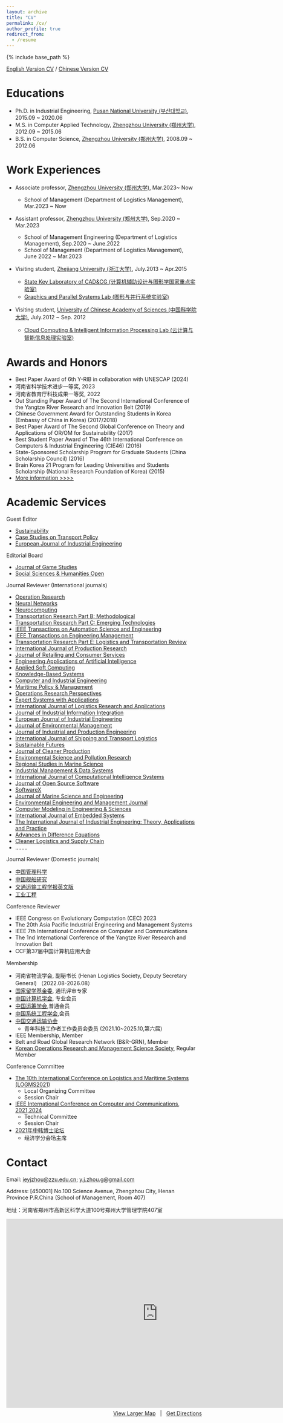 ```yaml
---
layout: archive
title: "CV"
permalink: /cv/
author_profile: true
redirect_from:
  - /resume
---
```


{% include base_path %}

[English Version CV]() / [Chinese Version CV]()

Educations
======

* Ph.D. in Industrial Engineering, 	[Pusan National University (부산대학교)](http://www.pusan.ac.kr/), 2015.09 ~ 2020.06
* M.S. in Computer Applied Technology, [Zhengzhou University (郑州大学)](http://www.zzu.edu.cn/), 2012.09 ~ 2015.06
* B.S. in Computer Science, [Zhengzhou University (郑州大学)](http://www.zzu.edu.cn/), 2008.09 ~ 2012.06


Work Experiences
======
 
* Associate professor, [Zhengzhou University (郑州大学)](http://www.zzu.edu.cn/), Mar.2023~  Now
   * School of Management (Department of Logistics Management), Mar.2023 ~ Now

* Assistant professor, [Zhengzhou University (郑州大学)](http://www.zzu.edu.cn/), Sep.2020 ~  Mar.2023
   * School of Management Engineering (Department of Logistics Management), Sep.2020 ~ June.2022
   * School of Management (Department of Logistics Management), June 2022 ~ Mar.2023

* Visiting student, [Zhejiang University (浙江大学)](http://www.zju.edu.cn/), July.2013 ~ Apr.2015  
    * [State Key Laboratory of CAD&CG (计算机辅助设计与图形学国家重点实验室)](http://www.cad.zju.edu.cn/)
    * [Graphics and Parallel Systems Lab (图形与并行系统实验室)](http://www.gaps-zju.org/)  

* Visiting student, [University of Chinese Academy of Sciences (中国科学院大学)](https://www.ucas.ac.cn/), July.2012 ~ Sep. 2012   
    * [Cloud Computing & Intelligent Information Processing Lab (云计算与智能信息处理实验室)](http://feds.ac.cn/)


Awards and Honors
======
 
   * Best Paper Award of 6th Y-RIB in collaboration with UNESCAP (2024)
   * 河南省科学技术进步一等奖, 2023
   * 河南省教育厅科技成果一等奖, 2022  
   * Out Standing Paper Award of The Second International Conference of the Yangtze River Research and Innovation Belt (2019)  
   * Chinese Government Award for Outstanding Students in Korea (Embassy of China in Korea) (2017/2018)
   * Best Paper Award of The Second Global Conference on Theory and Applications of OR/OM for Sustainability (2017)
   * Best Student Paper Award of The 46th International Conference on Computers & Industrial Engineering (CIE46) (2016)
   * State-Sponsored Scholarship Program for Graduate Students (China Scholarship Council) (2016)
   * Brain Korea 21 Program for Leading Universities and Students Scholarship (National Research Foundation of Korea) (2015)
   * [More information >>>>](https://ieyjzhou.github.io/YanjieZhou/AwardsandHonors.html)
   

Academic Services
======

Guest Editor
 * [Sustainability](https://www.mdpi.com/journal/sustainability)
 * [Case Studies on Transport Policy](https://www.sciencedirect.com/journal/case-studies-on-transport-policy)
 * [European Journal of Industrial Engineering](https://www.inderscience.com/jhome.php?jcode=ejie)

Editorial Board
 * [Journal of Game Studies](https://systems.enpress-publisher.com/index.php/JGS)
 * [Social Sciences & Humanities Open](https://www.sciencedirect.com/journal/social-sciences-and-humanities-open)
 
  Journal Reviewer (International journals)
   * [Operation Research](https://link.springer.com/journal/12351)
   * [Neural Networks](https://www.sciencedirect.com/journal/neural-networks)
   * [Neurocomputing](https://www.sciencedirect.com/journal/neurocomputing)
   * [Transportation Research Part B: Methodological](https://www.sciencedirect.com/journal/transportation-research-part-b-methodological)
   * [Transportation Research Part C: Emerging Technologies](https://www.sciencedirect.com/journal/transportation-research-part-c-emerging-technologies)
   * [IEEE Transactions on Automation Science and Engineering](https://ieeexplore.ieee.org/xpl/RecentIssue.jsp?punumber=8856)
   * [IEEE Transactions on Engineering Management](https://ieeexplore.ieee.org/xpl/RecentIssue.jsp?punumber=17)
   * [Transportation Research Part E: Logistics and Transportation Review](https://www.sciencedirect.com/journal/transportation-research-part-e-logistics-and-transportation-review)
   * [International Journal of Production Research](https://www.tandfonline.com/journals/tprs20)
   * [Journal of Retailing and Consumer Services](https://www.sciencedirect.com/journal/journal-of-retailing-and-consumer-services)
   * [Engineering Applications of Artificial Intelligence](https://www.sciencedirect.com/journal/engineering-applications-of-artificial-intelligence)
   * [Applied Soft Computing](https://www.journals.elsevier.com/applied-soft-computing)
   * [Knowledge-Based Systems](https://www.sciencedirect.com/journal/knowledge-based-systems) 
   * [Computer and Industrial Engineering](https://www.journals.elsevier.com/computers-and-industrial-engineering) 
   * [Maritime Policy & Management](https://www.tandfonline.com/toc/tmpm20/current)
   * [Operations Research Perspectives](https://www.sciencedirect.com/journal/operations-research-perspectives)
   * [Expert Systems with Applications](https://www.sciencedirect.com/journal/expert-systems-with-applications)
   * [International Journal of Logistics Research and Applications](https://www.tandfonline.com/toc/cjol20/current)
   * [Journal of Industrial Information Integration](https://www.sciencedirect.com/journal/journal-of-industrial-information-integration)
   * [European Journal of Industrial Engineering](https://www.inderscience.com/jhome.php?jcode=ejie)
   * [Journal of Environmental Management](https://www.sciencedirect.com/journal/journal-of-environmental-management)
   * [Journal of Industrial and Production Engineering](https://www.tandfonline.com/toc/tjci21/current) 
   * [International Journal of Shipping and Transport Logistics](https://www.inderscience.com/jhome.php?jcode=ijstl)
   * [Sustainable Futures](https://www.sciencedirect.com/journal/sustainable-futures)
   * [Journal of Cleaner Production](https://www.sciencedirect.com/journal/journal-of-cleaner-production)
   * [Environmental Science and Pollution Research](https://www.springer.com/journal/11356)
   * [Regional Studies in Marine Science](https://www.sciencedirect.com/journal/regional-studies-in-marine-science)
   * [Industrial Management & Data Systems](https://www.emerald.com/insight/publication/issn/0263-5577)
   * [International Journal of Computational Intelligence Systems](https://www.atlantis-press.com/journals/ijcis)    
   * [Journal of Open Source Software](https://joss.theoj.org/)
   * [SoftwareX](https://www.sciencedirect.com/journal/softwarex)
   * [Journal of Marine Science and Engineering](https://www.mdpi.com/journal/jmse)
   * [Environmental Engineering and Management Journal](http://omicron.ch.tuiasi.ro/EEMJ/)
   * [Computer Modeling in Engineering & Sciences](https://www.techscience.com/cmes/index.html)
   * [International Journal of Embedded Systems](https://www.inderscience.com/ijes)
   * [The International Journal of Industrial Engineering: Theory, Applications and Practice](https://journals.sfu.ca/ijietap/index.php/ijie/)
   * [Advances in Difference Equations](https://advancesindifferenceequations.springeropen.com/) 
   * [Cleaner Logistics and Supply Chain](https://www.sciencedirect.com/journal/cleaner-logistics-and-supply-chain)
   * ........
  
  Journal Reviewer (Domestic journals)
   * [中国管理科学](http://www.zgglkx.com/CN/1003-207X/home.shtml)
   * [中国舰船研究](http://journal16.magtechjournal.com/jwk_zgjcyj/CN/volumn/home.shtml) 
   * [交通运输工程学报英文版](http://jtte.chd.edu.cn/)
   * [工业工程](https://iej.gdut.edu.cn/)
   
   
  Conference Reviewer
   * IEEE Congress on Evolutionary Computation (CEC) 2023
   * The 20th Asia Pacific Industrial Engineering and Management Systems 
   * IEEE 7th International Conference on Computer and Communications
   * The 1nd International Conference of the Yangtze River Research and Innovation Belt 
   * CCF第37届中国计算机应用大会
  
  Membership   
   
   * 河南省物流学会, 副秘书长 (Henan Logistics Society, Deputy Secretary General) （2022.08-2026.08）
   * [国家留学基金委](https://www.csc.edu.cn/), 通讯评审专家
   * [中国计算机学会](https://www.ccf.org.cn/), 专业会员
   * [中国运筹学会](https://www.orsc.org.cn/),普通会员
   * [中国系统工程学会](http://www.sesc.org.cn/htm/index.htm),会员
   * [中国交通运输协会](https://www.cctaw.cn/) 
      * 青年科技工作者工作委员会委员 (2021.10~2025.10,第六届) 
   * IEEE Membership, Member
   * Belt and Road Global Research Network (B&R-GRN), Member   
   * [Korean Operations Research and Management Science Society](http://www.korms.or.kr), Regular Member 
   
  Conference Committee 
  * [The 10th International Conference on Logistics and Maritime Systems (LOGMS2021)](https://www.logms2021.com/)
      * Local Organizing Committee
      * Session Chair
   * [IEEE International Conference on Computer and Communications, 2021,2024](http://www.iccc.org/) 
     * Technical Committee
     * Session Chair
  * [2021年中韩博士论坛](http://www.xinhan100.com/zixun/zuixin/2021-09-08/3174.html)
     * 经济学分会场主席

Contact
======  
 
 Email: [ieyjzhou@zzu.edu.cn](ieyjzhou@zzu.edu.cn); [y.j.zhou.g@gmail.com](y.j.zhou.g@gmail.com)
 
 Address: [450001] No.100 Science Avenue, Zhengzhou City, Henan Province P.R.China (School of Management, Room 407)

 地址：河南省郑州市高新区科学大道100号郑州大学管理学院407室
 <div>
     <iframe width="800" height="500" frameborder="0" src="https://www.bing.com/maps/embed?h=500&w=800&cp=34.811801951427555~113.53281107456917&lvl=15.597809669394213&typ=d&sty=r&src=SHELL&FORM=MBEDV8" scrolling="no">
     </iframe>
     <div style="white-space: nowrap; text-align: center; width: 800px; padding: 6px 0;">
        <a id="largeMapLink" target="_blank" href="https://www.bing.com/maps?cp=34.811801951427555~113.53281107456917&amp;sty=r&amp;lvl=15.597809669394213&amp;FORM=MBEDLD">View Larger Map</a> &nbsp; | &nbsp;
        <a id="dirMapLink" target="_blank" href="https://www.bing.com/maps/directions?cp=34.811801951427555~113.53281107456917&amp;sty=r&amp;lvl=15.597809669394213&amp;rtp=~pos.34.811801951427555_113.53281107456917____&amp;FORM=MBEDLD">Get Directions</a>
    </div>
</div>
